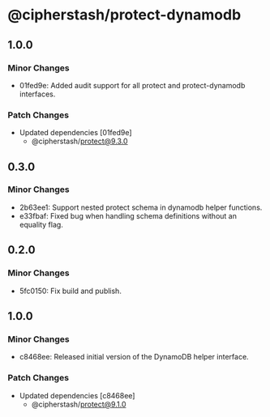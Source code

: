 # @cipherstash/protect-dynamodb

## 1.0.0

### Minor Changes

- 01fed9e: Added audit support for all protect and protect-dynamodb interfaces.

### Patch Changes

- Updated dependencies [01fed9e]
  - @cipherstash/protect@9.3.0

## 0.3.0

### Minor Changes

- 2b63ee1: Support nested protect schema in dynamodb helper functions.
- e33fbaf: Fixed bug when handling schema definitions without an equality flag.

## 0.2.0

### Minor Changes

- 5fc0150: Fix build and publish.

## 1.0.0

### Minor Changes

- c8468ee: Released initial version of the DynamoDB helper interface.

### Patch Changes

- Updated dependencies [c8468ee]
  - @cipherstash/protect@9.1.0
